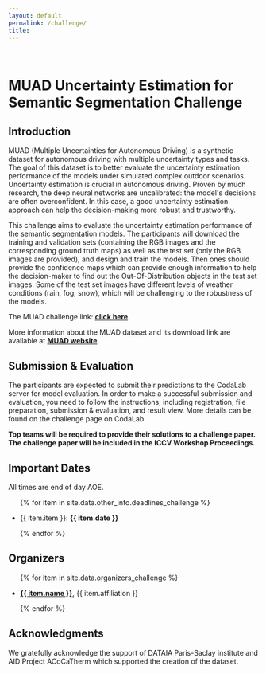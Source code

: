```yaml
---
layout: default
permalink: /challenge/
title: 
---
```


<br>

<h1>MUAD Uncertainty Estimation for Semantic Segmentation Challenge</h1>

<h2>Introduction</h2>

MUAD (Multiple Uncertainties for Autonomous Driving) is a synthetic dataset for autonomous driving with multiple uncertainty types and tasks. The goal of this dataset is to better evaluate the uncertainty estimation performance of the models under simulated complex outdoor scenarios. Uncertainty estimation is crucial in autonomous driving. Proven by much research, the deep neural networks are uncalibrated: the model's decisions are often overconfident. In this case, a good uncertainty estimation approach can help the decision-making more robust and trustworthy.

This challenge aims to evaluate the uncertainty estimation performance of the semantic segmentation models. The participants will download the training and validation sets (containing the RGB images and the corresponding ground truth maps) as well as the test set (only the RGB images are provided), and design and train the models. Then ones should provide the confidence maps which can provide enough information to help the decision-maker to find out the Out-Of-Distribution objects in the test set images. Some of the test set images have different levels of weather conditions (rain, fog, snow), which will be challenging to the robustness of the models.

The MUAD challenge link: <strong>[click here](https://codalab.lisn.upsaclay.fr/competitions/8007)</strong>.

More information about the MUAD dataset and its download link are available at <strong>[MUAD website](https://muad-dataset.github.io/)</strong>. 


<h2>Submission & Evaluation</h2>
The participants are expected to submit their predictions to the CodaLab server for model evaluation. In order to make a successful submission and evaluation, you need to follow the instructions, including registration, file preparation, submission & evaluation, and result view. More details can be found on the challenge page on CodaLab.

<b>Top teams will be required to provide their solutions to a challenge paper. The challenge paper will be included in the ICCV Workshop Proceedings.</b>

<h2>Important Dates</h2>

<p>All times are end of day AOE.</p>

<ul>

{% for item in site.data.other_info.deadlines_challenge  %}

  <li>{{ item.item }}: <strong>{{ item.date }}</strong></li>

{% endfor %}

</ul>



<h2>Organizers</h2>
<ul>

{% for item in site.data.organizers_challenge %}

  <li><a href="{{ item.url }}"><strong>{{ item.name }}</strong></a>, {{ item.affiliation }}</li>

{% endfor %}

</ul>

<h2>Acknowledgments</h2>

<p>We gratefully acknowledge the support of DATAIA Paris-Saclay institute and AID Project ACoCaTherm which supported the creation of the dataset.</p>

